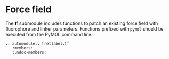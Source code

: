 # Force field

The **ff** submodule includes functions to patch an existing force field with fluorophore and linker parameters.
Functions prefixed with `pymol` should be executed from the PyMOL command line. 

```{eval-rst}
.. automodule:: fretlabel.ff
   :members:
   :undoc-members:
```
